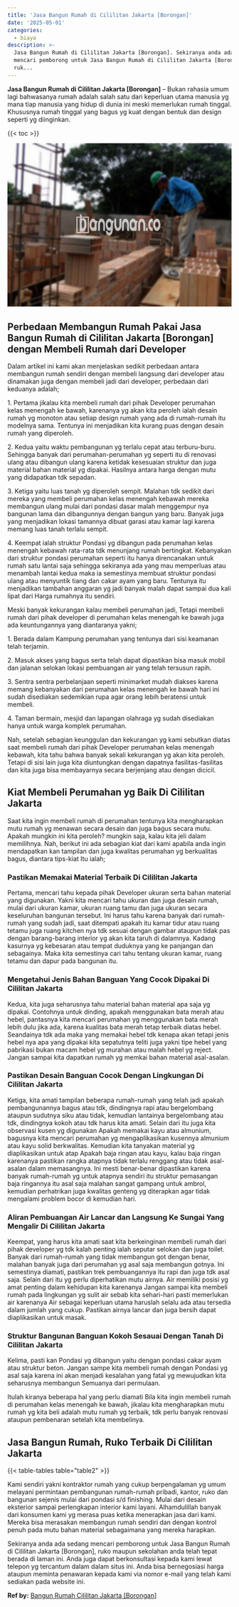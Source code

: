 ```yaml
---
title: 'Jasa Bangun Rumah di Cililitan Jakarta [Borongan]'
date: '2025-05-01'
categories:
  - biaya
description: >-
  Jasa Bangun Rumah di Cililitan Jakarta [Borongan]. Sekiranya anda ada sedang
  mencari pemborong untuk Jasa Bangun Rumah di Cililitan Jakarta [Borongan],
  ruk...
---
```


**Jasa Bangun Rumah di Cililitan Jakarta \[Borongan\]** – Bukan rahasia umum lagi bahwasanya rumah adalah salah satu dari keperluan utama manusia yg mana tiap manusia yang hidup di dunia ini meski memerlukan rumah tinggal. Khususnya rumah tinggal yang bagus yg kuat dengan bentuk dan design seperti yg diinginkan.

{{< toc >}}

![Jasa Bangun Rumah di Cililitan Jakarta [Borongan]](/images/borong-bangunan-12.png)

## Perbedaan Membangun Rumah Pakai Jasa Bangun Rumah di Cililitan Jakarta \[Borongan\] dengan Membeli Rumah dari Developer

Dalam artikel ini kami akan menjelaskan sedikit perbedaan antara membangun rumah sendiri dengan membeli langsung dari developer atau dinamakan juga dengan membeli jadi dari developer, perbedaan dari keduanya adalah;

1\. Pertama jikalau kita membeli rumah dari pihak Developer perumahan kelas menengah ke bawah, karenanya yg akan kita peroleh ialah desain rumah yg monoton atau setiap design rumah yang ada di rumah-rumah itu modelnya sama. Tentunya ini menjadikan kita kurang puas dengan desain rumah yang diperoleh.

2\. Kedua yaitu waktu pembangunan yg terlalu cepat atau terburu-buru. Sehingga banyak dari perumahan-perumahan yg seperti itu di renovasi ulang atau dibangun ulang karena ketidak kesesuaian struktur dan juga material bahan material yg dipakai. Hasilnya antara harga dengan mutu yang didapatkan tdk sepadan.

3\. Ketiga yaitu luas tanah yg diperoleh sempit. Malahan tdk sedikit dari mereka yang membeli perumahan kelas menengah kebawah mereka membangun ulang mulai dari pondasi dasar malah menggempur nya bangunan lama dan dibangunnya dengan bangun yang baru. Banyak juga yang menjadikan lokasi tamannya dibuat garasi atau kamar lagi karena memang luas tanah terlalu sempit.

4\. Keempat ialah struktur Pondasi yg dibangun pada perumahan kelas menengah kebawah rata-rata tdk menunjang rumah bertingkat. Kebanyakan dari struktur pondasi perumahan seperti itu hanya direncanakan untuk rumah satu lantai saja sehingga sekiranya ada yang mau memperluas atau menambah lantai kedua maka ia semestinya membuat struktur pondasi ulang atau menyuntik tiang dan cakar ayam yang baru. Tentunya itu menjadikan tambahan anggaran yg jadi banyak malah dapat sampai dua kali lipat dari Harga rumahnya itu sendiri.

Meski banyak kekurangan kalau membeli perumahan jadi, Tetapi membeli rumah dari pihak developer di perumahan kelas menengah ke bawah juga ada keuntungannya yang diantaranya yakni;

1\. Berada dalam Kampung perumahan yang tentunya dari sisi keamanan telah terjamin.

2\. Masuk akses yang bagus serta telah dapat dipastikan bisa masuk mobil dan jalanan selokan lokasi pembuangan air yang telah tersusun rapih.

3\. Sentra sentra perbelanjaan seperti minimarket mudah diakses karena memang kebanyakan dari perumahan kelas menengah ke bawah hari ini sudah disediakan sedemikian rupa agar orang lebih beratensi untuk membeli.

4\. Taman bermain, mesjid dan lapangan olahraga yg sudah disediakan hanya untuk warga komplek perumahan.

Nah, setelah sebagian keunggulan dan kekurangan yg kami sebutkan diatas saat membeli rumah dari pihak Developer perumahan kelas menengah kebawah, kita tahu bahwa banyak sekali kekurangan yg akan kita peroleh. Tetapi di sisi lain juga kita diuntungkan dengan dapatnya fasilitas-fasilitas dan kita juga bisa membayarnya secara berjenjang atau dengan dicicil.

## Kiat Membeli Perumahan yg Baik Di Cililitan Jakarta

Saat kita ingin membeli rumah di perumahan tentunya kita mengharapkan mutu rumah yg menawan secara desain dan juga bagus secara mutu. Apakah mungkin ini kita peroleh? mungkin saja, kalau kita jeli dalam memilihnya. Nah, berikut ini ada sebagian kiat dari kami apabila anda ingin mendapatkan kan tampilan dan juga kwalitas perumahan yg berkualitas bagus, diantara tips-kiat Itu ialah;

### Pastikan Memakai Material Terbaik Di Cililitan Jakarta

Pertama, mencari tahu kepada pihak Developer ukuran serta bahan material yang digunakan. Yakni kita mencari tahu ukuran dan juga desain rumah, mulai dari ukuran kamar, ukuran ruang tamu dan juga ukuran secara keseluruhan bangunan tersebut. Ini harus tahu karena banyak dari rumah-rumah yang sudah jadi, saat ditempati apakah itu kamar tidur atau ruang tetamu juga ruang kitchen nya tdk sesuai dengan gambar ataupun tidak pas dengan barang-barang interior yg akan kita taruh di dalamnya. Kadang kasurnya yg kebesaran atau tempat duduknya yang ke panjangan dan sebagainya. Maka kita semestinya cari tahu tentang ukuran kamar, ruang tetamu dan dapur pada bangunan itu.

### Mengetahui Jenis Bahan Banguan Yang Cocok Dipakai Di Cililitan Jakarta

Kedua, kita juga seharusnya tahu material bahan material apa saja yg dipakai. Contohnya untuk dinding, apakah menggunakan bata merah atau hebel, pantasnya kita mencari perumahan yg menggunakan bata merah lebih dulu jika ada, karena kualitas bata merah tetap terbaik diatas hebel. Seandainya tdk ada maka yang memakai hebel tdk kenapa akan tetapi jenis hebel nya apa yang dipakai kita sepatutnya teliti juga yakni tipe hebel yang pabrikasi bukan macam hebel yg murahan atau malah hebel yg reject. Jangan sampai kita dapatkan rumah yg memkai bahan material asal-asalan.

### Pastikan Desain Banguan Cocok Dengan Lingkungan Di Cililitan Jakarta

Ketiga, kita amati tampilan beberapa rumah-rumah yang telah jadi apakah pembangunannya bagus atau tdk, dindingnya rapi atau bergelombang ataupun sudutnya siku atau tidak, kemudian lantainya bergelombang atau tdk, dindingnya kokoh atau tdk harus kita amati. Selain dari itu juga kita observasi kusen yg digunakan Apakah memakai kayu atau almunium, bagusnya kita mencari perumahan yg mengaplikasikan kusennya almunium atau kayu solid berkwalitas. Kemudian kita tanyakan material yg diaplikasikan untuk atap Apakah baja ringan atau kayu, kalau baja ringan karenanya pastikan rangka atapnya tidak terlalu renggang atau tidak asal-asalan dalam memasangnya. Ini mesti benar-benar dipastikan karena banyak rumah-rumah yg untuk atapnya sendiri itu struktur pemasangan baja ringannya itu asal saja malahan sangat gampang untuk ambrol, kemudian perhatrikan juga kwalitas genteng yg diterapkan agar tidak mengalami problem bocor di kemudian hari.

### Aliran Pembuangan Air Lancar dan Langsung Ke Sungai Yang Mengalir Di Cililitan Jakarta

Keempat, yang harus kita amati saat kita berkeinginan membeli rumah dari pihak developer yg tdk kalah penting ialah seputar selokan dan juga toilet. Banyak dari rumah-rumah yang tidak membangun got dengan benar, malahan banyak juga dari perumahan yg asal saja membangun gotnya. Ini semestinya diamati, pastikan trek pembuangannya itu rapi dan juga tdk asal saja. Selain dari itu yg perlu diperhatikan mutu airnya. Air memiliki posisi yg amat penting dalam kehidupan kita karenanya Jangan sampai kita membeli rumah pada lingkungan yg sulit air sebab kita sehari-hari pasti memerlukan air karenanya Air sebagai keperluan utama haruslah selalu ada atau tersedia dalam jumlah yang cukup. Pastikan airnya lancar dan juga bersih dapat diaplikasikan untuk masak.

### Struktur Bangunan Banguan Kokoh Sesauai Dengan Tanah Di Cililitan Jakarta

Kelima, pasti kan Pondasi yg dibangun yaitu dengan pondasi cakar ayam atau struktur beton. Jangan sampe kita membeli rumah dengan Pondasi yg asal saja karena ini akan menjadi kesalahan yang fatal yg mewujudkan kita seharusnya membangun Semuanya dari permulaan.

Itulah kiranya beberapa hal yang perlu diamati Bila kita ingin membeli rumah di perumahan kelas menengah ke bawah, jikalau kita mengharapkan mutu rumah yg kita beli adalah mutu rumah yg terbaik, tdk perlu banyak renovasi ataupun pembenaran setelah kita membelinya.

## Jasa Bangun Rumah, Ruko Terbaik Di Cililitan Jakarta

{{< table-tables table="table2" >}}

Kami sendiri yakni kontraktor rumah yang cukup berpengalaman yg umum melayani permintaan pembangunan rumah-rumah pribadi, kantor, ruko dan bangunan sejenis mulai dari pondasi s/d finishing. Mulai dari desain eksterior sampai perlengkapan interior kami layani. Alhamdulillah banyak dari konsumen kami yg merasa puas ketika menerapkan jasa dari kami. Mereka bisa merasakan membangun rumah sendiri dan dengan kontrol penuh pada mutu bahan material sebagaimana yang mereka harapkan.

Sekiranya anda ada sedang mencari pemborong untuk Jasa Bangun Rumah di Cililitan Jakarta \[Borongan\], ruko maupun sekolahan anda telah tepat berada di laman ini. Anda juga dapat berkonsultasi kepada kami lewat telepon yg tercantum dalam dalam situs ini. Anda bisa bernegosiasi harga ataupun meminta penawaran kepada kami via nomor e-mail yang telah kami sediakan pada website ini.

**Ref by:** [Bangun Rumah Cililitan Jakarta [Borongan]](https://id.wikipedia.org/wiki/Bangun)
